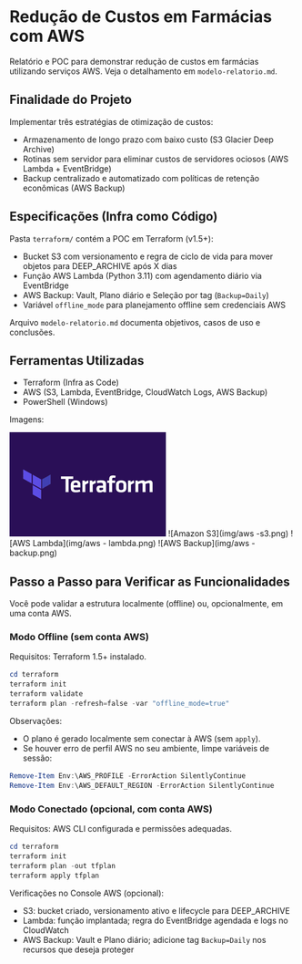 # Redução de Custos em Farmácias com AWS

Relatório e POC para demonstrar redução de custos em farmácias utilizando serviços AWS. Veja o detalhamento em `modelo-relatorio.md`.

## Finalidade do Projeto

Implementar três estratégias de otimização de custos:
- Armazenamento de longo prazo com baixo custo (S3 Glacier Deep Archive)
- Rotinas sem servidor para eliminar custos de servidores ociosos (AWS Lambda + EventBridge)
- Backup centralizado e automatizado com políticas de retenção econômicas (AWS Backup)

## Especificações (Infra como Código)

Pasta `terraform/` contém a POC em Terraform (v1.5+):
- Bucket S3 com versionamento e regra de ciclo de vida para mover objetos para DEEP_ARCHIVE após X dias
- Função AWS Lambda (Python 3.11) com agendamento diário via EventBridge
- AWS Backup: Vault, Plano diário e Seleção por tag (`Backup=Daily`)
- Variável `offline_mode` para planejamento offline sem credenciais AWS

Arquivo `modelo-relatorio.md` documenta objetivos, casos de uso e conclusões.

## Ferramentas Utilizadas

- Terraform (Infra as Code)
- AWS (S3, Lambda, EventBridge, CloudWatch Logs, AWS Backup)
- PowerShell (Windows)

Imagens:

![Terraform](img/terraform.png)
![Amazon S3](img/aws -s3.png)
![AWS Lambda](img/aws - lambda.png)
![AWS Backup](img/aws - backup.png)

## Passo a Passo para Verificar as Funcionalidades

Você pode validar a estrutura localmente (offline) ou, opcionalmente, em uma conta AWS.

### Modo Offline (sem conta AWS)

Requisitos: Terraform 1.5+ instalado.

```powershell
cd terraform
terraform init
terraform validate
terraform plan -refresh=false -var "offline_mode=true"
```

Observações:
- O plano é gerado localmente sem conectar à AWS (sem `apply`).
- Se houver erro de perfil AWS no seu ambiente, limpe variáveis de sessão:
```powershell
Remove-Item Env:\AWS_PROFILE -ErrorAction SilentlyContinue
Remove-Item Env:\AWS_DEFAULT_REGION -ErrorAction SilentlyContinue
```

### Modo Conectado (opcional, com conta AWS)

Requisitos: AWS CLI configurada e permissões adequadas.

```powershell
cd terraform
terraform init
terraform plan -out tfplan
terraform apply tfplan
```

Verificações no Console AWS (opcional):
- S3: bucket criado, versionamento ativo e lifecycle para DEEP_ARCHIVE
- Lambda: função implantada; regra do EventBridge agendada e logs no CloudWatch
- AWS Backup: Vault e Plano diário; adicione tag `Backup=Daily` nos recursos que deseja proteger